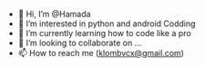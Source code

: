 - 👋 Hi, I’m @Hamada
- 👀 I’m interested in python and android Codding
- 🌱 I’m currently learning how to code like a pro
- 💞️ I’m looking to collaborate on ...
- 📫 How to reach me (klombvcx@gmail.com)

<!---
MeDOoO101/MeDOoO101 is a ✨ special ✨ repository because its `README.md` (this file) appears on your GitHub profile.
You can click the Preview link to take a look at your changes.
--->
